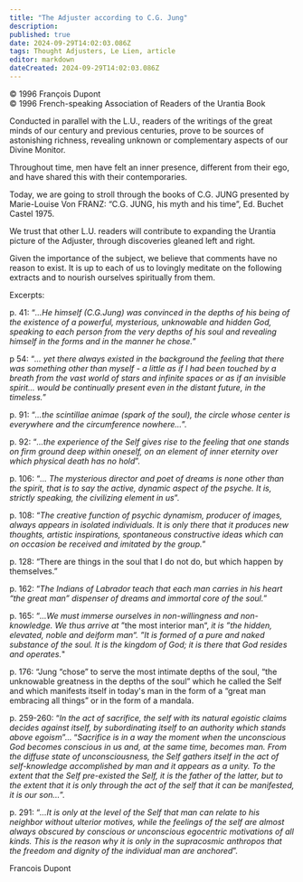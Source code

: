 ```yaml
---
title: "The Adjuster according to C.G. Jung"
description: 
published: true
date: 2024-09-29T14:02:03.086Z
tags: Thought Adjusters, Le Lien, article
editor: markdown
dateCreated: 2024-09-29T14:02:03.086Z
---
```


<p class="v-card v-sheet theme--light grey lighten-3 px-2">© 1996 François Dupont<br>© 1996 French-speaking Association of Readers of the Urantia Book</p>


Conducted in parallel with the L.U., readers of the writings of the great minds of our century and previous centuries, prove to be sources of astonishing richness, revealing unknown or complementary aspects of our Divine Monitor.

Throughout time, men have felt an inner presence, different from their ego, and have shared this with their contemporaries.

Today, we are going to stroll through the books of C.G. JUNG presented by Marie-Louise Von FRANZ: “C.G. JUNG, his myth and his time”, Ed. Buchet Castel 1975.

We trust that other L.U. readers will contribute to expanding the Urantia picture of the Adjuster, through discoveries gleaned left and right.

Given the importance of the subject, we believe that comments have no reason to exist. It is up to each of us to lovingly meditate on the following extracts and to nourish ourselves spiritually from them.

Excerpts:

p. 41: “_...He himself (C.G.Jung) was convinced in the depths of his being of the existence of a powerful, mysterious, unknowable and hidden God, speaking to each person from the very depths of his soul and revealing himself in the forms and in the manner he chose._”

p 54: “_... yet there always existed in the background the feeling that there was something other than myself - a little as if I had been touched by a breath from the vast world of stars and infinite spaces or as if an invisible spirit... would be continually present even in the distant future, in the timeless._”

p. 91: “_...the scintillae animae (spark of the soul), the circle whose center is everywhere and the circumference nowhere..._”.

p. 92: “_...the experience of the Self gives rise to the feeling that one stands on firm ground deep within oneself, on an element of inner eternity over which physical death has no hold_”.

p. 106: “_... The mysterious director and poet of dreams is none other than the spirit, that is to say the active, dynamic aspect of the psyche. It is, strictly speaking, the civilizing element in us_”.

p. 108: “_The creative function of psychic dynamism, producer of images, always appears in isolated individuals. It is only there that it produces new thoughts, artistic inspirations, spontaneous constructive ideas which can on occasion be received and imitated by the group._”

p. 128: “There are things in the soul that I do not do, but which happen by themselves.”

p. 162: “_The Indians of Labrador teach that each man carries in his heart “the great man” dispenser of dreams and immortal core of the soul._”

p. 165: “_...We must immerse ourselves in non-willingness and non-knowledge. We thus arrive at_ ”the most interior man“, _it is ”the hidden, elevated, noble and deiform man“. ”It is formed of a pure and naked substance of the soul. It is the kingdom of God; it is there that God resides and operates._"

p. 176: “Jung “chose” to serve the most intimate depths of the soul, “the unknowable greatness in the depths of the soul” which he called the Self and which manifests itself in today's man in the form of a “great man embracing all things” or in the form of a mandala.

p. 259-260: “_In the act of sacrifice, the self with its natural egoistic claims decides against itself, by subordinating itself to an authority which stands above egoism_”... “_Sacrifice is in a way the moment when the unconscious God becomes conscious in us and, at the same time, becomes man. From the diffuse state of unconsciousness, the Self gathers itself in the act of self-knowledge accomplished by man and it appears as a unity. To the extent that the Self pre-existed the Self, it is the father of the latter, but to the extent that it is only through the act of the self that it can be manifested, it is our son..._”.

p. 291: “_...It is only at the level of the Self that man can relate to his neighbor without ulterior motives, while the feelings of the self are almost always obscured by conscious or unconscious egocentric motivations of all kinds. This is the reason why it is only in the supracosmic anthropos that the freedom and dignity of the individual man are anchored_”.

Francois Dupont

